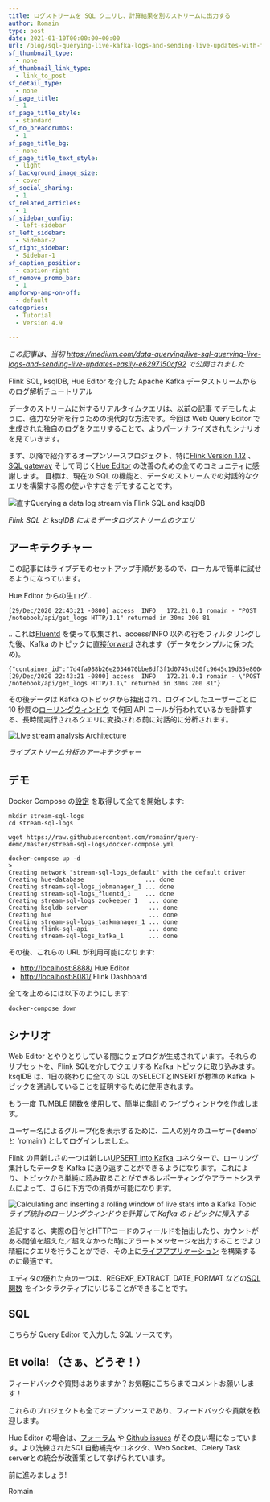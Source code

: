 ```yaml
---
title: ログストリームを SQL クエリし、計算結果を別のストリームに出力する
author: Romain
type: post
date: 2021-01-10T00:00:00+00:00
url: /blog/sql-querying-live-kafka-logs-and-sending-live-updates-with-flink-sql/
sf_thumbnail_type:
  - none
sf_thumbnail_link_type:
  - link_to_post
sf_detail_type:
  - none
sf_page_title:
  - 1
sf_page_title_style:
  - standard
sf_no_breadcrumbs:
  - 1
sf_page_title_bg:
  - none
sf_page_title_text_style:
  - light
sf_background_image_size:
  - cover
sf_social_sharing:
  - 1
sf_related_articles:
  - 1
sf_sidebar_config:
  - left-sidebar
sf_left_sidebar:
  - Sidebar-2
sf_right_sidebar:
  - Sidebar-1
sf_caption_position:
  - caption-right
sf_remove_promo_bar:
  - 1
ampforwp-amp-on-off:
  - default
categories:
  - Tutorial
  - Version 4.9

---
```


*この記事は、当初 https://medium.com/data-querying/live-sql-querying-live-logs-and-sending-live-updates-easily-e6297150cf92 で公開されました*

Flink SQL, ksqlDB, Hue Editor を介した Apache Kafka データストリームからのログ解析チュートリアル

データのストリームに対するリアルタイムクエリは、[以前の記事](http://localhost:1314/blog/tutorial-query-live-data-stream-with-flink-sql/) でデモしたように、強力な分析を行うための現代的な方法です。今回は Web Query Editor で生成された独自のログをクエリすることで、よりパーソナライズされたシナリオを見ていきます。

まず、以降で紹介するオープンソースプロジェクト、特に[Flink Version 1.12](https://flink.apache.org/news/2020/12/10/release-1.12.0.html) 、[SQL gateway](https://github.com/ververica/flink-sql-gateway/) そして同じく[Hue Editor](http://gethue.com/) の改善のための全てのコミュニティに感謝します。
目標は、現在の SQL の機能と、データのストリームでの対話的なクエリを構築する際の使いやすさをデモすることです。

![直すQuerying a data log stream via Flink SQL and ksqlDB](https://cdn-images-1.medium.com/max/3690/1*968GTr1dtA1zfKTCVk-V9A.gif)

*Flink SQL と ksqlDB によるデータログストリームのクエリ*

## アーキテクチャー

この記事にはライブデモのセットアップ手順があるので、ローカルで簡単に試せるようになっています。

Hue Editor からの生ログ..

    [29/Dec/2020 22:43:21 -0800] access  INFO   172.21.0.1 romain - "POST /notebook/api/get_logs HTTP/1.1" returned in 30ms 200 81

.. これは[Fluentd](https://www.fluentd.org/) を使って収集され、access/INFO 以外の行をフィルタリングした後、Kafka のトピックに直接[forward](https://docs.fluentd.org/output/kafka) されます（データをシンプルに保つため)。

    {"container_id":"7d4fa988b26e2034670bbe8df3f1d0745cd30fc9645c19d35e8004e7fcf8c71d","container_name":"/hue","source":"stdout","log":"[29/Dec/2020 22:43:21 -0800] access  INFO   172.21.0.1 romain - \"POST /notebook/api/get_logs HTTP/1.1\" returned in 30ms 200 81"}

その後データは Kafka のトピックから抽出され、ログインしたユーザーごとに 10 秒間の[ローリングウィンドウ](https://ci.apache.org/projects/flink/flink-docs-release-1.12/concepts/timely-stream-processing.html#windowing) で何回 API コールが行われているかを計算する、長時間実行されるクエリに変換される前に対話的に分析されます。

![Live stream analysis Architecture](https://cdn-images-1.medium.com/max/2000/1*AdoZQxikyBixQSCOUwiRpg.png)

*ライブストリーム分析のアーキテクチャー*

## デモ

Docker Compose の[設定](https://raw.githubusercontent.com/romainr/query-demo/master/stream-sql-logs/docker-compose.yml) を取得して全てを開始します:

    mkdir stream-sql-logs
    cd stream-sql-logs

    wget https://raw.githubusercontent.com/romainr/query-demo/master/stream-sql-logs/docker-compose.yml

    docker-compose up -d
    >
    Creating network "stream-sql-logs_default" with the default driver
    Creating hue-database                 ... done
    Creating stream-sql-logs_jobmanager_1 ... done
    Creating stream-sql-logs_fluentd_1    ... done
    Creating stream-sql-logs_zookeeper_1   ... done
    Creating ksqldb-server                 ... done
    Creating hue                           ... done
    Creating stream-sql-logs_taskmanager_1 ... done
    Creating flink-sql-api                 ... done
    Creating stream-sql-logs_kafka_1       ... done

その後、これらの URL が利用可能になります:

* [http://localhost:8888/](http://localhost:8888/) Hue Editor
* [http://localhost:8081/](http://localhost:8081/) Flink Dashboard

全てを止めるには以下のようにします:

    docker-compose down

## シナリオ

Web Editor とやりとりしている間にウェブログが生成されています。それらのサブセットを、Flink SQLを介してクエリする Kafka トピックに取り込みます。ksqlDB は、1日の終わりに全ての SQL のSELECTとINSERTが標準の Kafka トピックを通過していることを証明するために使用されます。

もう一度 [TUMBLE](https://ci.apache.org/projects/flink/flink-docs-release-1.12/dev/table/sql/queries.html#group-windows) 関数を使用して、簡単に集計のライブウィンドウを作成します。

ユーザー名によるグループ化を表示するために、二人の別々のユーザー(‘demo’ と ‘romain’) としてログインしました。

Flink の目新しさの一つは新しい[UPSERT into Kafka](https://ci.apache.org/projects/flink/flink-docs-release-1.12/dev/table/connectors/upsert-kafka.html#key-and-value-formats) コネクターで、ローリング集計したデータを Kafka に送り返すことができるようになります。これにより、トピックから単純に読み取ることができるレポーティングやアラートシステムによって、さらに下方での消費が可能になります。

![Calculating and inserting a rolling window of live stats into a Kafka Topic](https://cdn-images-1.medium.com/max/3296/1*G1nW-KMRFrWl7g6MTcCYiA.png)*ライブ統計のローリングウィンドウを計算して Kafka のトピックに挿入する*

追記すると、実際の日付とHTTPコードのフィールドを抽出したり、カウントがある閾値を超えた／超えなかった時にアラートメッセージを出力することでより精細にクエリを行うことができ、その上に[ライブアプリケーション](https://flink.apache.org/2020/07/28/flink-sql-demo-building-e2e-streaming-application.html) を構築するのに最適です。

エディタの優れた点の一つは、REGEXP_EXTRACT, DATE_FORMAT などの[SQL関数](https://ci.apache.org/projects/flink/flink-docs-release-1.12/dev/table/functions/systemFunctions.html) をインタラクティブにいじることができることです。

## SQL

こちらが Query Editor で入力した SQL ソースです。

<script src="https://gist.github.com/romainr/dc5087f26c3bcaf90906b83c489f2413.js"></script>

<script src="https://gist.github.com/romainr/fff457cd69d7328cce8652e93f555692.js"></script>

## Et voila! （さぁ、どうぞ！）

フィードバックや質問はありますか？お気軽にこちらまでコメントお願いします！

これらのプロジェクトも全てオープンソースであり、フィードバックや貢献を歓迎します。

Hue Editor の場合は、[フォーラム](https://discourse.gethue.com/) や [Github issues](https://github.com/cloudera/hue/issues) がその良い場になっています。より洗練されたSQL自動補完やコネクタ、Web Socket、Celery Task serverとの統合が改善策として挙げられています。

前に進みましょう!

Romain
